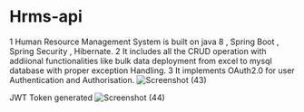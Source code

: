 # Hrms-api
1 Human Resource Management System is built on java 8 , Spring Boot , Spring Security , Hibernate.
2 It includes all the CRUD operation with addiional functionalities like bulk data deployment from excel to mysql database with proper exception Handling.
3 It implements OAuth2.0 for user Authentication and Authorisation.
![Screenshot (43)](https://github.com/realzohaib/Hrms-api/assets/116001539/adf405e2-b48a-44f2-bfe7-295431b63527)

JWT Token generated
![Screenshot (44)](https://github.com/realzohaib/Hrms-api/assets/116001539/12ee00b8-5487-4dc2-aa82-f9ed17b9afd7)
